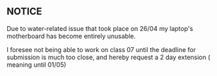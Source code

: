 ## NOTICE

Due to water-related issue that took place on 26/04 my laptop's motherboard has become entirely unusable.

I foresee not being able to work on class 07 until the deadline for submission is much too close, and hereby request a 2 day extension ( meaning until 01/05) 
